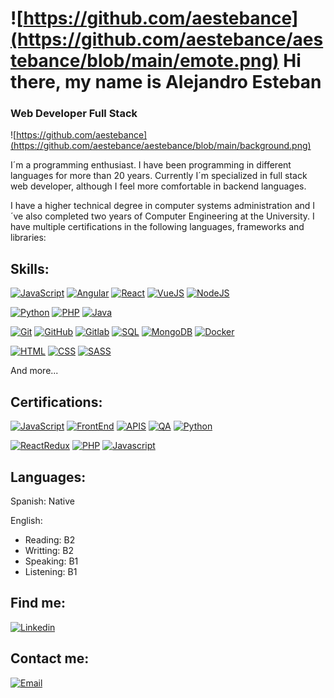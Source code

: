 # ![https://github.com/aestebance](https://github.com/aestebance/aestebance/blob/main/emote.png) Hi there, my name is Alejandro Esteban
### Web Developer Full Stack
![https://github.com/aestebance](https://github.com/aestebance/aestebance/blob/main/background.png)

I´m a programming enthusiast. I have been programming in different languages for more than 20 years. Currently I´m specialized in full stack web developer, although I feel more comfortable in backend languages.

I have a higher technical degree in computer systems administration and I´ve also completed two years of Computer Engineering at the University. I have multiple certifications in the following languages, frameworks and libraries:

## Skills:
[![JavaScript](https://img.shields.io/badge/JavaScript-F7DF1E?style=for-the-badge&logo=javascript&logoColor=white&labelColor=101010)]()
[![Angular](https://img.shields.io/badge/Angular-DD0031?style=for-the-badge&logo=Angular&logoColor=white&labelColor=101010)]()
[![React](https://img.shields.io/badge/React-61DAFB?style=for-the-badge&logo=React&logoColor=white&labelColor=101010)]()
[![VueJS](https://img.shields.io/badge/VueJS-4FC08D?style=for-the-badge&logo=vue.js&logoColor=white&labelColor=101010)]()
[![NodeJS](https://img.shields.io/badge/NodeJS+express-339933?style=for-the-badge&logo=node.js&logoColor=white&labelColor=101010)]()

[![Python](https://img.shields.io/badge/Python-3776AB?style=for-the-badge&logo=Python&logoColor=white&labelColor=101010)]()
[![PHP](https://img.shields.io/badge/PHP-777BB4?style=for-the-badge&logo=PHP&logoColor=white&labelColor=101010)]()
[![Java](https://img.shields.io/badge/Java-007396?style=for-the-badge&logo=Java&logoColor=white&labelColor=101010)]()

[![Git](https://img.shields.io/badge/Git-F05032?style=for-the-badge&logo=Git&logoColor=white&labelColor=101010)]()
[![GitHub](https://img.shields.io/badge/Github-181717?style=for-the-badge&logo=Github&logoColor=white&labelColor=101010)]()
[![Gitlab](https://img.shields.io/badge/Gitlab-FCA121?style=for-the-badge&logo=Gitlab&logoColor=white&labelColor=101010)]()
[![SQL](https://img.shields.io/badge/SQL-4479A1?style=for-the-badge&logo=MySQL&logoColor=white&labelColor=101010)]()
[![MongoDB](https://img.shields.io/badge/MongoDB-47A248?style=for-the-badge&logo=MongoDB&logoColor=white&labelColor=101010)]()
[![Docker](https://img.shields.io/badge/Docker-2496ED?style=for-the-badge&logo=Docker&logoColor=white&labelColor=101010)]()

[![HTML](https://img.shields.io/badge/HTML5-E34F26?style=for-the-badge&logo=HTML5&logoColor=white&labelColor=101010)]()
[![CSS](https://img.shields.io/badge/CSS-1572B6?style=for-the-badge&logo=CSS3&logoColor=white&labelColor=101010)]()
[![SASS](https://img.shields.io/badge/SASS-CC6699?style=for-the-badge&logo=SASS&logoColor=white&labelColor=101010)]()

And more...

## Certifications:
[![JavaScript](https://img.shields.io/badge/JavaScript_Algorithms_and_Data_Structures-0A0A23?style=for-the-badge&logo=freecodecamp&logoColor=white&labelColor=101010)](https://www.freecodecamp.org/certification/aestebance/javascript-algorithms-and-data-structures)
[![FrontEnd](https://img.shields.io/badge/Front_End_Libraries-0A0A23?style=for-the-badge&logo=freecodecamp&logoColor=white&labelColor=101010)](https://www.freecodecamp.org/certification/aestebance/front-end-libraries)
[![APIS](https://img.shields.io/badge/APIs_and_Microservices-0A0A23?style=for-the-badge&logo=freecodecamp&logoColor=white&labelColor=101010)](https://www.freecodecamp.org/certification/aestebance/apis-and-microservices)
[![QA](https://img.shields.io/badge/Quality_Assurance-0A0A23?style=for-the-badge&logo=freecodecamp&logoColor=white&labelColor=101010)](https://www.freecodecamp.org/certification/aestebance/quality-assurance-v7)
[![Python](https://img.shields.io/badge/Scientific_Computing_with_Python-0A0A23?style=for-the-badge&logo=freecodecamp&logoColor=white&labelColor=101010)](https://www.freecodecamp.org/certification/aestebance/scientific-computing-with-python-v7)

[![ReactRedux](https://img.shields.io/badge/React_+_Redux-1ABC9C?style=for-the-badge&logo=sololearn&logoColor=white&labelColor=101010)](https://www.sololearn.com/Certificate/1097-20989752/jpg/)
[![PHP](https://img.shields.io/badge/PHP-1ABC9C?style=for-the-badge&logo=sololearn&logoColor=white&labelColor=101010)](https://www.sololearn.com/Certificate/1059-20989752/jpg/)
[![Javascript](https://img.shields.io/badge/Javascript-1ABC9C?style=for-the-badge&logo=sololearn&logoColor=white&labelColor=101010)](https://www.sololearn.com/certificates/course/en/20989752/1024/landscape/png)

## Languages:

Spanish: Native

English:
 - Reading: B2
 - Writting: B2
 - Speaking: B1
 - Listening: B1


## Find me:

[![Linkedin](https://img.shields.io/badge/Linkedin-0A66C2?style=for-the-badge&logo=linkedin&logoColor=white&labelColor=101010)](https://www.linkedin.com/in/alejandro-esteban-celdr%C3%A1n-3a1811203/)

## Contact me:
[![Email](https://img.shields.io/badge/aestebance@uoc.edu-my_email-D14836?style=for-the-badge&logo=gmail&logoColor=white&labelColor=101010)](mailto:aestebance@uoc.edu)
